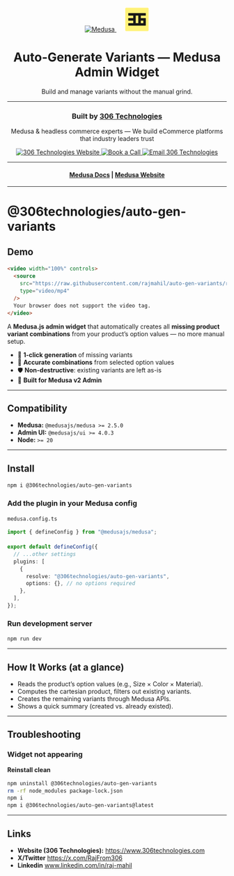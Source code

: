 <br/>
<br/>

<p align="center">
  <!-- Medusa -->
  <a href="https://www.medusajs.com" aria-label="Medusa">
    <picture>
      <source media="(prefers-color-scheme: dark)" srcset="https://user-images.githubusercontent.com/59018053/229103275-b5e482bb-4601-46e6-8142-244f531cebdb.svg">
      <source media="(prefers-color-scheme: light)" srcset="https://user-images.githubusercontent.com/59018053/229103726-e5b529a3-9b3f-4970-8a1f-c6af37f087bf.svg">
      <img alt="Medusa" src="https://user-images.githubusercontent.com/59018053/229103726-e5b529a3-9b3f-4970-8a1f-c6af37f087bf.svg" height="56">
    </picture>
  </a>
  &nbsp;&nbsp;&nbsp;&nbsp;
  <!-- 306 Technologies -->  
  <a href="https://www.306technologies.com" aria-label="306 Technologies">
    <picture>
      <source media="(prefers-color-scheme: dark)" srcset="https://raw.githubusercontent.com/rajmahil/auto-gen-variants/refs/heads/main/src/assets/306-logo-light.svg">
      <source media="(prefers-color-scheme: light)" srcset="https://raw.githubusercontent.com/rajmahil/auto-gen-variants/refs/heads/main/src/assets/306-logo-light.svg">
      <img alt="306 Technologies" src="https://raw.githubusercontent.com/rajmahil/auto-gen-variants/refs/heads/main/src/assets/306-logo-light.svg" height="56">
    </picture>
  </a>
</p>

<h1 align="center">
  Auto-Generate Variants — Medusa Admin Widget
</h1>
<p align="center">
  Build and manage variants without the manual grind.
</p>

---

<h3 align="center">Built by <a href="https://www.306technologies.com" target="_blank">306 Technologies</a></h3>
<p align="center">
  Medusa & headless commerce experts — We build eCommerce platforms that industry leaders trust
</p>

<p align="center">
  <a href="https://www.306technologies.com" target="_blank">
    <img src="https://img.shields.io/badge/Website-306%20Technologies-111827?logo=google-chrome" alt="306 Technologies Website"/>
  </a>
  <a href="https://cal.com/team/306-technologies/meeting-with-raj?overlayCalendar=true" target="_blank">
    <img src="https://img.shields.io/badge/Book%20a%20Call-30%20min-2563EB?logo=google-calendar&logoColor=white" alt="Book a Call"/>
  </a>
  <a href="mailto:raj@306technologies.com" target="_blank">
    <img src="https://img.shields.io/badge/Contact-raj%40306technologies.com-10B981?logo=minutemailer&logoColor=white" alt="Email 306 Technologies"/>
  </a>
</p>

<hr/>

<h4 align="center">
  <a href="https://docs.medusajs.com">Medusa Docs</a> |
  <a href="https://www.medusajs.com">Medusa Website</a>
</h4>

---

# @306technologies/auto-gen-variants

## Demo

```html
<video width="100%" controls>
  <source
    src="https://raw.githubusercontent.com/rajmahil/auto-gen-variants/refs/heads/main/src/assets/auto-gen-plugin-demo.mp4"
    type="video/mp4"
  />
  Your browser does not support the video tag.
</video>
```

A **Medusa.js admin widget** that automatically creates all **missing product variant combinations** from your product’s option values — no more manual setup.

- 🚀 **1-click generation** of missing variants
- 🧮 **Accurate combinations** from selected option values
- 🛡️ **Non-destructive**: existing variants are left as-is
- 🎯 **Built for Medusa v2 Admin**

---

## Compatibility

- **Medusa:** `@medusajs/medusa >= 2.5.0`
- **Admin UI:** `@medusajs/ui >= 4.0.3`
- **Node:** `>= 20`

---

## Install

```bash
npm i @306technologies/auto-gen-variants
```

### Add the plugin in your Medusa config

`medusa.config.ts`

```ts
import { defineConfig } from "@medusajs/medusa";

export default defineConfig({
  // ...other settings
  plugins: [
    {
      resolve: "@306technologies/auto-gen-variants",
      options: {}, // no options required
    },
  ],
});
```

### Run development server

```bash
npm run dev
```

---

## How It Works (at a glance)

- Reads the product’s option values (e.g., Size × Color × Material).
- Computes the cartesian product, filters out existing variants.
- Creates the remaining variants through Medusa APIs.
- Shows a quick summary (created vs. already existed).

---

## Troubleshooting

### Widget not appearing

**Reinstall clean**

```bash
npm uninstall @306technologies/auto-gen-variants
rm -rf node_modules package-lock.json
npm i
npm i @306technologies/auto-gen-variants@latest
```

---

## Links

- **Website (306 Technologies):** https://www.306technologies.com
- **X/Twitter** https://x.com/RajFrom306
- **Linkedin** www.linkedin.com/in/raj-mahil
